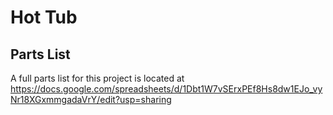 # Hot Tub


## Parts List
A full parts list for this project is located at https://docs.google.com/spreadsheets/d/1Dbt1W7vSErxPEf8Hs8dw1EJo_vyNr18XGxmmgadaVrY/edit?usp=sharing
